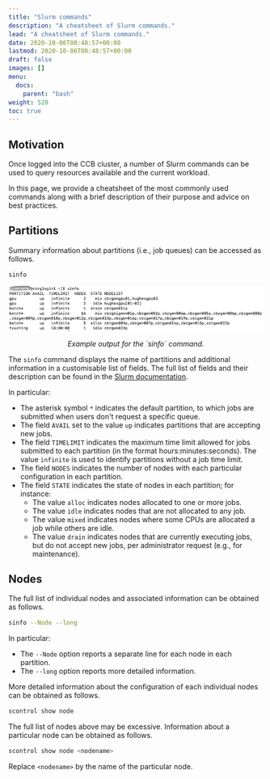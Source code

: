 ```yaml
---
title: "Slurm commands"
description: "A cheatsheet of Slurm commands."
lead: "A cheatsheet of Slurm commands."
date: 2020-10-06T08:48:57+00:00
lastmod: 2020-10-06T08:48:57+00:00
draft: false
images: []
menu:
  docs:
    parent: "bash"
weight: 520
toc: true
---
```


## Motivation

Once logged into the CCB cluster, a number of Slurm commands can be used to query
resources available and the current workload.

In this page, we provide a cheatsheet of the most commonly used commands
along with a brief description of their purpose and advice on best practices.

## Partitions

Summary information about partitions (i.e., job queues) can be accessed as follows.

```bash
sinfo
```

![Example output for the `sinfo` command.](sinfo-screenshot.png)

<p align='center'><i>Example output for the `sinfo` command.</i></p>

The `sinfo` command displays the name of partitions and additional information
in a customisable list of fields.
The full list of fields and their description can be found in the
[Slurm documentation][sinfo-output-fields].

In particular:

* The asterisk symbol `*` indicates the default partition, to which jobs are submitted
  when users don't request a specific queue.
* The field `AVAIL` set to the value `up` indicates partitions that are accepting
  new jobs.
* The field `TIMELIMIT` indicates the maximum time limit allowed for jobs submitted
  to each partition (in the format hours:minutes:seconds).
  The value `infinite` is used to identify partitions without a job time limit.
* The field `NODES` indicates the number of nodes with each particular configuration
  in each partition.
* The field `STATE` indicates the state of nodes in each partition; for instance:
  * The value `alloc` indicates nodes allocated to one or more jobs.
  * The value `idle` indicates nodes that are not allocated to any job.
  * The value `mixed` indicates nodes where some CPUs are allocated a job
    while others are idle.
  * The value `drain` indicates nodes that are currently executing jobs,
    but do not accept new jobs, per administrator request
    (e.g., for maintenance).

## Nodes

The full list of individual nodes and associated information can be obtained as follows.

```bash
sinfo --Node --long
```

In particular:

* The `--Node` option reports a separate line for each node in each partition.
* The `--long` option reports more detailed information.

More detailed information about the configuration of each individual nodes
can be obtained as follows.

```bash
scontrol show node
```

The full list of nodes above may be excessive.
Information about a particular node can be obtained as follows.

```bash
scontrol show node <nodename>
```

Replace `<nodename>` by the name of the particular node.

<!-- Link definitions -->

[sinfo-output-fields]: https://slurm.schedmd.com/sinfo.html#SECTION_OUTPUT-FIELD-DESCRIPTIONS
